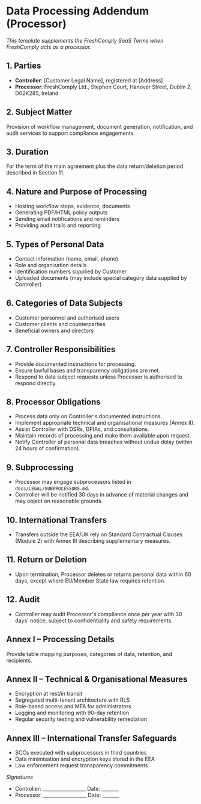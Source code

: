 # Data Processing Addendum (Processor)

_This template supplements the FreshComply SaaS Terms when FreshComply acts as a processor._

## 1. Parties
- **Controller**: [Customer Legal Name], registered at [Address]
- **Processor**: FreshComply Ltd., Stephen Court, Hanover Street, Dublin 2, D02K285, Ireland

## 2. Subject Matter
Provision of workflow management, document generation, notification, and audit services to support compliance engagements.

## 3. Duration
For the term of the main agreement plus the data return/deletion period described in Section 11.

## 4. Nature and Purpose of Processing
- Hosting workflow steps, evidence, documents
- Generating PDF/HTML policy outputs
- Sending email notifications and reminders
- Providing audit trails and reporting

## 5. Types of Personal Data
- Contact information (name, email, phone)
- Role and organisation details
- Identification numbers supplied by Customer
- Uploaded documents (may include special category data supplied by Controller)

## 6. Categories of Data Subjects
- Customer personnel and authorised users
- Customer clients and counterparties
- Beneficial owners and directors

## 7. Controller Responsibilities
- Provide documented instructions for processing.
- Ensure lawful bases and transparency obligations are met.
- Respond to data subject requests unless Processor is authorised to respond directly.

## 8. Processor Obligations
- Process data only on Controller's documented instructions.
- Implement appropriate technical and organisational measures (Annex II).
- Assist Controller with DSRs, DPIAs, and consultations.
- Maintain records of processing and make them available upon request.
- Notify Controller of personal data breaches without undue delay (within 24 hours of confirmation).

## 9. Subprocessing
- Processor may engage subprocessors listed in `docs/LEGAL/SUBPROCESSORS.md`.
- Controller will be notified 30 days in advance of material changes and may object on reasonable grounds.

## 10. International Transfers
- Transfers outside the EEA/UK rely on Standard Contractual Clauses (Module 2) with Annex III describing supplementary measures.

## 11. Return or Deletion
- Upon termination, Processor deletes or returns personal data within 60 days, except where EU/Member State law requires retention.

## 12. Audit
- Controller may audit Processor's compliance once per year with 30 days' notice, subject to confidentiality and safety requirements.

## Annex I – Processing Details
Provide table mapping purposes, categories of data, retention, and recipients.

## Annex II – Technical & Organisational Measures
- Encryption at rest/in transit
- Segregated multi-tenant architecture with RLS
- Role-based access and MFA for administrators
- Logging and monitoring with 90-day retention
- Regular security testing and vulnerability remediation

## Annex III – International Transfer Safeguards
- SCCs executed with subprocessors in third countries
- Data minimisation and encryption keys stored in the EEA
- Law enforcement request transparency commitments

_Signatures_
- Controller: __________________ Date: _______
- Processor: __________________ Date: _______

